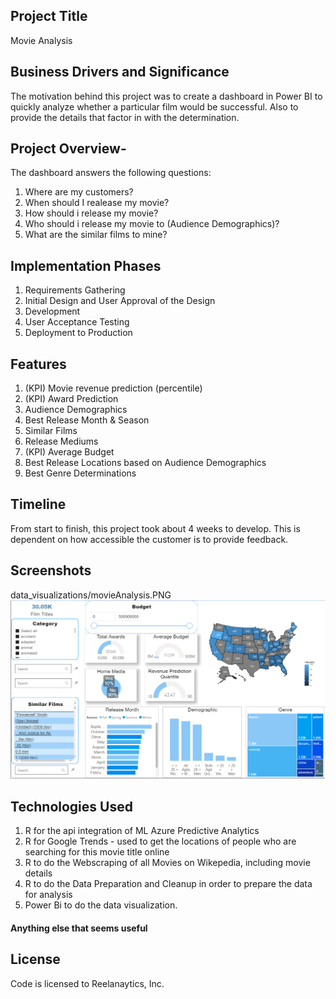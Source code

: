 
## Project Title 
Movie Analysis

## Business Drivers and Significance
The motivation behind this project was to create a dashboard in Power BI to quickly analyze whether a particular film would be successful. Also to provide the details that factor in with the determination.

## Project Overview- 
The dashboard answers the following questions: 
1. Where are my customers?  
2. When should I realease my movie? 
3. How should i release my movie? 
4. Who should i release my movie to (Audience Demographics)? 
5. What are the similar films to mine?    

## Implementation Phases
1. Requirements Gathering
2. Initial Design and User Approval of the Design
3. Development
4. User Acceptance Testing
5. Deployment to Production

## Features
1. (KPI) Movie revenue prediction (percentile)
2. (KPI) Award Prediction 
3. Audience Demographics
4. Best Release Month & Season
5. Similar Films
6. Release Mediums
7. (KPI) Average Budget
8. Best Release Locations based on Audience Demographics
9. Best Genre Determinations

## Timeline
From start to finish, this project took about 4 weeks to develop. This is dependent on how accessible the customer is to provide feedback.

## Screenshots
data_visualizations/movieAnalysis.PNG
![Alt text](/data_visualizations/movieAnalysis.PNG?raw=true "Film Analysis Dashboard")

## Technologies Used
1. R for the api integration of ML Azure Predictive Analytics
2. R for Google Trends - used to get the locations of people who are searching for this movie title online
3. R to do the Webscraping of all Movies on Wikepedia, including movie details
4. R to do the Data Preparation and Cleanup in order to prepare the data for analysis
5. Power Bi to do the data visualization.

#### Anything else that seems useful

## License
Code is licensed to Reelanaytics, Inc.


